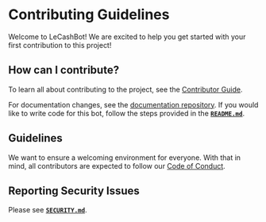 # Contributing Guidelines

Welcome to LeCashBot! We are excited to help you get started with your first contribution to this project!

## How can I contribute?

To learn all about contributing to the project, see the [Contributor Guide](/docs/contributors/readme.md).

For documentation changes, see the [documentation repository](https://github.com/TheTypingMatch/lecashbot-docs). If you would like to write code for this bot, follow the steps provided in the [**`README.md`**](https://github.com/TheTypingMatch/lecashbot/blob/master/.github/README.md).

## Guidelines
We want to ensure a welcoming environment for everyone. With that in mind, all contributors are expected to follow our [Code of Conduct](/CODE_OF_CONDUCT.md).

## Reporting Security Issues

Please see [**`SECURITY.md`**](https://github.com/TheTypingMatch/lecashbot/blob/master/.github/SECURITY.md).
